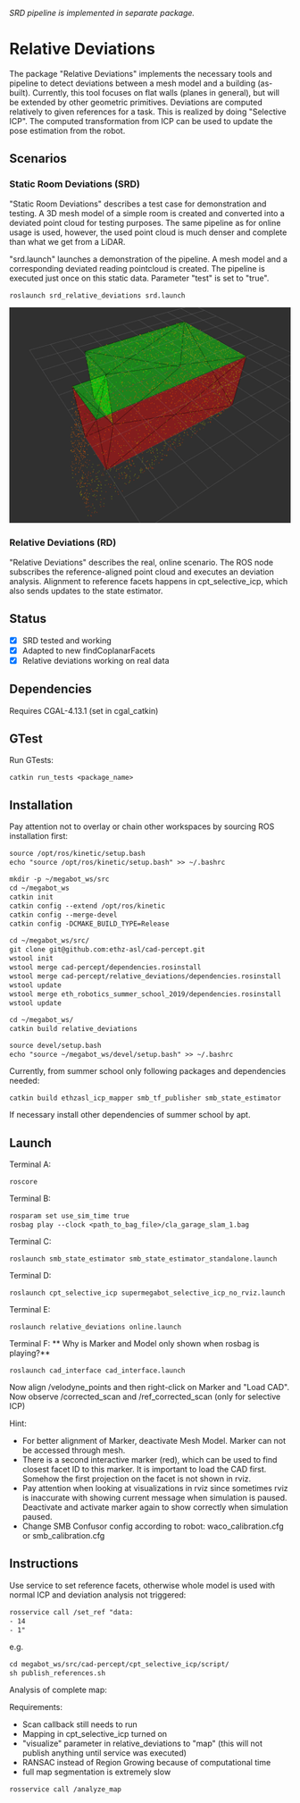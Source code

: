 *SRD pipeline is implemented in separate package.*

# Relative Deviations

The package "Relative Deviations" implements the necessary tools and pipeline to detect deviations between a mesh model and a building (as-built). Currently, this tool focuses on flat walls (planes in general), but will be extended by other geometric primitives. Deviations are computed relatively to given references for a task. This is realized by doing "Selective ICP". The computed transformation from ICP can be used to update the pose estimation from the robot.

## Scenarios

### Static Room Deviations (SRD)

"Static Room Deviations" describes a test case for demonstration and testing. A 3D mesh model of a simple room is created and converted into a deviated point cloud for testing purposes. The same pipeline as for online usage is used, however, the used point cloud is much denser and complete than what we get from a LiDAR.

"srd.launch" launches a demonstration of the pipeline. A mesh model and a corresponding deviated reading pointcloud is created. The pipeline is executed just once on this static data. Parameter "test" is set to "true".

```
roslaunch srd_relative_deviations srd.launch
```

![Result](resources/discrete_deviation_threshold_15mm_2.png)

### Relative Deviations (RD)

"Relative Deviations" describes the real, online scenario. The ROS node subscribes the reference-aligned point cloud and executes an deviation analysis. Alignment to reference facets happens in cpt_selective_icp, which also sends updates to the state estimator.

## Status

- [x] SRD tested and working
- [x] Adapted to new findCoplanarFacets
- [x] Relative deviations working on real data

## Dependencies

Requires CGAL-4.13.1 (set in cgal_catkin)

## GTest

Run GTests:

```
catkin run_tests <package_name>
```

## Installation 

Pay attention not to overlay or chain other workspaces by sourcing ROS installation first:
```
source /opt/ros/kinetic/setup.bash
echo "source /opt/ros/kinetic/setup.bash" >> ~/.bashrc
```

```
mkdir -p ~/megabot_ws/src
cd ~/megabot_ws
catkin init
catkin config --extend /opt/ros/kinetic
catkin config --merge-devel
catkin config -DCMAKE_BUILD_TYPE=Release
```

```
cd ~/megabot_ws/src/
git clone git@github.com:ethz-asl/cad-percept.git
wstool init
wstool merge cad-percept/dependencies.rosinstall
wstool merge cad-percept/relative_deviations/dependencies.rosinstall
wstool update
wstool merge eth_robotics_summer_school_2019/dependencies.rosinstall
wstool update
```

```
cd ~/megabot_ws/
catkin build relative_deviations
```

```
source devel/setup.bash
echo "source ~/megabot_ws/devel/setup.bash" >> ~/.bashrc
```

Currently, from summer school only following packages and dependencies needed:

```
catkin build ethzasl_icp_mapper smb_tf_publisher smb_state_estimator 
```

If necessary install other dependencies of summer school by apt.



## Launch

Terminal A:
```
roscore
```

Terminal B:

```
rosparam set use_sim_time true
rosbag play --clock <path_to_bag_file>/cla_garage_slam_1.bag
```

Terminal C:

```
roslaunch smb_state_estimator smb_state_estimator_standalone.launch
```

Terminal D:

```
roslaunch cpt_selective_icp supermegabot_selective_icp_no_rviz.launch
```

Terminal E:

```
roslaunch relative_deviations online.launch
```

Terminal F:
** Why is Marker and Model only shown when rosbag is playing?**

```
roslaunch cad_interface cad_interface.launch
```

Now align /velodyne_points and then right-click on Marker and "Load CAD".
Now observe /corrected_scan and /ref_corrected_scan (only for selective ICP)

Hint:
- For better alignment of Marker, deactivate Mesh Model. Marker can not be accessed through mesh.
- There is a second interactive marker (red), which can be used to find closest facet ID to this marker. It is important to load the CAD first. Somehow the first projection on the facet is not shown in rviz.
- Pay attention when looking at visualizations in rviz since sometimes rviz is inaccurate with showing current message when simulation is paused. Deactivate and activate marker again to show correctly when simulation paused.
- Change SMB Confusor config according to robot: waco_calibration.cfg or smb_calibration.cfg

## Instructions

Use service to set reference facets, otherwise whole model is used with normal ICP and deviation analysis not triggered:

```
rosservice call /set_ref "data:
- 14
- 1"
```

e.g.

```
cd megabot_ws/src/cad-percept/cpt_selective_icp/script/
sh publish_references.sh
```

Analysis of complete map:

Requirements:

- Scan callback still needs to run
- Mapping in cpt_selective_icp turned on
- "visualize" parameter in relative_deviations to "map" (this will not publish anything until service was executed)
- RANSAC instead of Region Growing because of computational time
- full map segmentation is extremely slow

```
rosservice call /analyze_map
```

